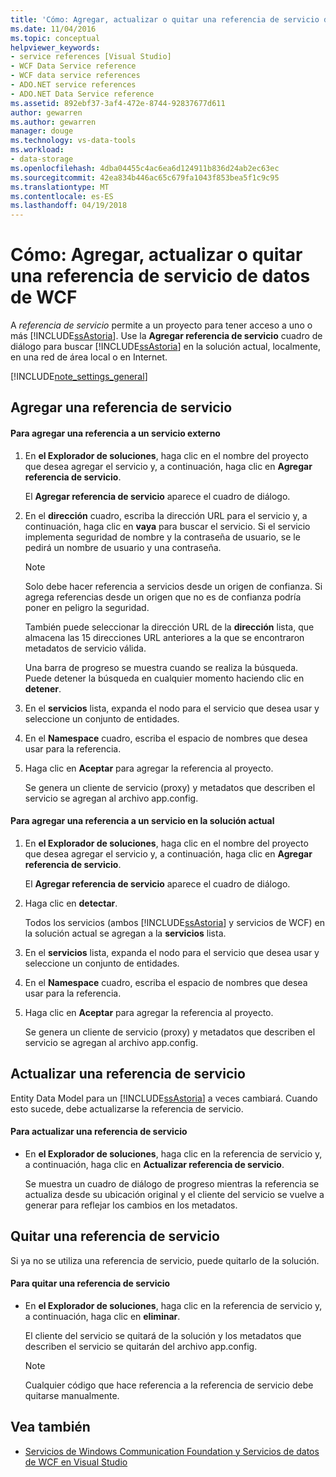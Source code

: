 ```yaml
---
title: 'Cómo: Agregar, actualizar o quitar una referencia de servicio de datos de WCF'
ms.date: 11/04/2016
ms.topic: conceptual
helpviewer_keywords:
- service references [Visual Studio]
- WCF Data Service reference
- WCF data service references
- ADO.NET service references
- ADO.NET Data Service reference
ms.assetid: 892ebf37-3af4-472e-8744-92837677d611
author: gewarren
ms.author: gewarren
manager: douge
ms.technology: vs-data-tools
ms.workload:
- data-storage
ms.openlocfilehash: 4dba04455c4ac6ea6d124911b836d24ab2ec63ec
ms.sourcegitcommit: 42ea834b446ac65c679fa1043f853bea5f1c9c95
ms.translationtype: MT
ms.contentlocale: es-ES
ms.lasthandoff: 04/19/2018
---
```

# <a name="how-to-add-update-or-remove-a-wcf-data-service-reference"></a>Cómo: Agregar, actualizar o quitar una referencia de servicio de datos de WCF
A *referencia de servicio* permite a un proyecto para tener acceso a uno o más [!INCLUDE[ssAstoria](../data-tools/includes/ssastoria_md.md)]. Use la **Agregar referencia de servicio** cuadro de diálogo para buscar [!INCLUDE[ssAstoria](../data-tools/includes/ssastoria_md.md)] en la solución actual, localmente, en una red de área local o en Internet.

[!INCLUDE[note_settings_general](../data-tools/includes/note_settings_general_md.md)]

## <a name="adding-a-service-reference"></a>Agregar una referencia de servicio

#### <a name="to-add-a-reference-to-an-external-service"></a>Para agregar una referencia a un servicio externo

1.  En **el Explorador de soluciones**, haga clic en el nombre del proyecto que desea agregar el servicio y, a continuación, haga clic en **Agregar referencia de servicio**.

     El **Agregar referencia de servicio** aparece el cuadro de diálogo.

2.  En el **dirección** cuadro, escriba la dirección URL para el servicio y, a continuación, haga clic en **vaya** para buscar el servicio. Si el servicio implementa seguridad de nombre y la contraseña de usuario, se le pedirá un nombre de usuario y una contraseña.

    > [!NOTE]
    >  Solo debe hacer referencia a servicios desde un origen de confianza. Si agrega referencias desde un origen que no es de confianza podría poner en peligro la seguridad.

     También puede seleccionar la dirección URL de la **dirección** lista, que almacena las 15 direcciones URL anteriores a la que se encontraron metadatos de servicio válida.

     Una barra de progreso se muestra cuando se realiza la búsqueda. Puede detener la búsqueda en cualquier momento haciendo clic en **detener**.

3.  En el **servicios** lista, expanda el nodo para el servicio que desea usar y seleccione un conjunto de entidades.

4.  En el **Namespace** cuadro, escriba el espacio de nombres que desea usar para la referencia.

5.  Haga clic en **Aceptar** para agregar la referencia al proyecto.

     Se genera un cliente de servicio (proxy) y metadatos que describen el servicio se agregan al archivo app.config.

#### <a name="to-add-a-reference-to-a-service-in-the-current-solution"></a>Para agregar una referencia a un servicio en la solución actual

1.  En **el Explorador de soluciones**, haga clic en el nombre del proyecto que desea agregar el servicio y, a continuación, haga clic en **Agregar referencia de servicio**.

     El **Agregar referencia de servicio** aparece el cuadro de diálogo.

2.  Haga clic en **detectar**.

     Todos los servicios (ambos [!INCLUDE[ssAstoria](../data-tools/includes/ssastoria_md.md)] y servicios de WCF) en la solución actual se agregan a la **servicios** lista.

3.  En el **servicios** lista, expanda el nodo para el servicio que desea usar y seleccione un conjunto de entidades.

4.  En el **Namespace** cuadro, escriba el espacio de nombres que desea usar para la referencia.

5.  Haga clic en **Aceptar** para agregar la referencia al proyecto.

     Se genera un cliente de servicio (proxy) y metadatos que describen el servicio se agregan al archivo app.config.

## <a name="updating-a-service-reference"></a>Actualizar una referencia de servicio
 Entity Data Model para un [!INCLUDE[ssAstoria](../data-tools/includes/ssastoria_md.md)] a veces cambiará. Cuando esto sucede, debe actualizarse la referencia de servicio.

#### <a name="to-update-a-service-reference"></a>Para actualizar una referencia de servicio

-   En **el Explorador de soluciones**, haga clic en la referencia de servicio y, a continuación, haga clic en **Actualizar referencia de servicio**.

     Se muestra un cuadro de diálogo de progreso mientras la referencia se actualiza desde su ubicación original y el cliente del servicio se vuelve a generar para reflejar los cambios en los metadatos.

## <a name="removing-a-service-reference"></a>Quitar una referencia de servicio
 Si ya no se utiliza una referencia de servicio, puede quitarlo de la solución.

#### <a name="to-remove-a-service-reference"></a>Para quitar una referencia de servicio

-   En **el Explorador de soluciones**, haga clic en la referencia de servicio y, a continuación, haga clic en **eliminar**.

     El cliente del servicio se quitará de la solución y los metadatos que describen el servicio se quitarán del archivo app.config.

    > [!NOTE]
    >  Cualquier código que hace referencia a la referencia de servicio debe quitarse manualmente.

## <a name="see-also"></a>Vea también

- [Servicios de Windows Communication Foundation y Servicios de datos de WCF en Visual Studio](../data-tools/windows-communication-foundation-services-and-wcf-data-services-in-visual-studio.md)
